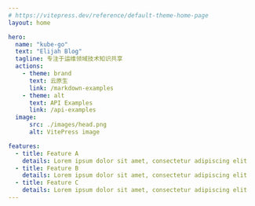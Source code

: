 ```yaml
---
# https://vitepress.dev/reference/default-theme-home-page
layout: home

hero:
  name: "kube-go"
  text: "Elijah Blog"
  tagline: 专注于运维领域技术知识共享
  actions:
    - theme: brand
      text: 云原生
      link: /markdown-examples
    - theme: alt
      text: API Examples
      link: /api-examples
  image:
      src: ./images/head.png
      alt: VitePress image

features:
  - title: Feature A
    details: Lorem ipsum dolor sit amet, consectetur adipiscing elit
  - title: Feature B
    details: Lorem ipsum dolor sit amet, consectetur adipiscing elit
  - title: Feature C
    details: Lorem ipsum dolor sit amet, consectetur adipiscing elit
---
```


